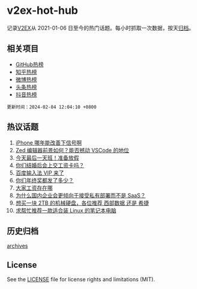 # v2ex-hot-hub

 记录[V2EX](https://www.v2ex.com/)从 2021-01-06 日至今的热门话题。每小时抓取一次数据，按天[归档](archives)。
 
 ## 相关项目

- [GitHub热榜](https://github.com/it985/github-hot-hub)
- [知乎热榜](https://github.com/it985/zhihu-hot-hub)
- [微博热榜](https://github.com/it985/weibo-hot-hub)
- [头条热榜](https://github.com/it985/toutiao-hot-hub)
- [抖音热榜](https://github.com/it985/douyin-hot-hub)


 `更新时间：2024-02-04 12:04:10 +0800`

## 热议话题

1. [iPhone 哪年能改善下信号啊](https://www.v2ex.com/t/1013875)
1. [Zed 编辑器前景如何？能否撼动 VSCode 的地位](https://www.v2ex.com/t/1013847)
1. [今天最后一天班！准备放假](https://www.v2ex.com/t/1013969)
1. [你们结婚后会上交工资卡吗？](https://www.v2ex.com/t/1013914)
1. [百度输入法 VIP 来了](https://www.v2ex.com/t/1013878)
1. [你们年终奖都发了多少？](https://www.v2ex.com/t/1014028)
1. [大家工资存在哪](https://www.v2ex.com/t/1014004)
1. [为什么国内企业会更倾向于接受私有部署而不是 SaaS？](https://www.v2ex.com/t/1013921)
1. [想买一块 2TB 的机械硬盘，各位推荐 西部数据 还是 希捷](https://www.v2ex.com/t/1013898)
1. [求帮忙推荐一款适合装 Linux 的笔记本电脑](https://www.v2ex.com/t/1013900)

## 历史归档

[archives](archives)

## License

See the [LICENSE](LICENSE) file for license rights and limitations (MIT).
